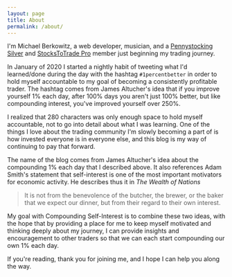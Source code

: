 ```yaml
---
layout: page
title: About
permalink: /about/
---
```


I'm Michael Berkowitz, a web developer, musician, and a [Pennystocking Silver](https://profit.ly/content/PennystockingSilver) and [StocksToTrade Pro](https://stockstotrade.com/pro) member just beginning my trading journey.

In January of 2020 I started a nightly habit of tweeting what I'd learned/done during the day with the hashtag `#1percentbetter`
in order to hold myself accountable to my goal of becoming a consistently profitable trader. The hashtag comes from James Altucher's
idea that if you improve yourself 1% each day, after 100% days you aren't just 100% better, but like compounding interest, you've
improved yourself over 250%.

I realized that 280 characters was only enough space to hold myself accountable, not to go into detail about what I was learning.
One of the things I love about the trading community I'm slowly becoming a part of is how invested everyone is in everyone else,
and this blog is my way of continuing to pay that forward.

The name of the blog comes from James Altucher's idea about the compounding 1% each day that I described above. It also references
Adam Smith's statement that self-interest is one of the most important motivators for economic activity. He describes thus it in  _The Wealth of Nations_

> It is not from the benevolence of the butcher, the brewer, or the baker that we expect our dinner, but from their regard to their own interest.

My goal with Compounding Self-Interest is to combine these two ideas, with the hope that by providing a place for me to keep myself motivated
and thinking deeply about my journey, I can provide insights and encouragement to other traders so that we can each start compounding our own 1% each day.

If you're reading, thank you for joining me, and I hope I can help you along the way.
